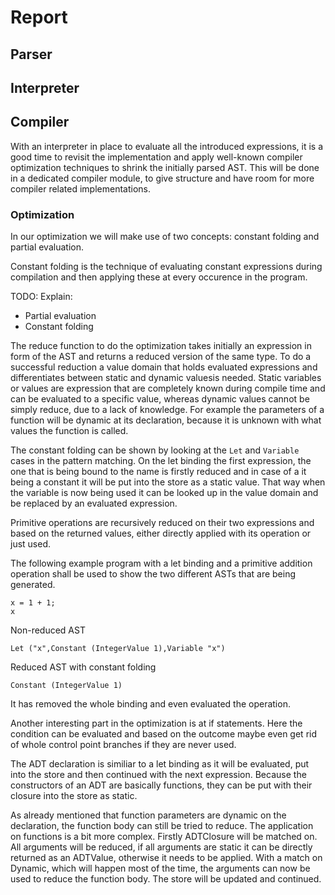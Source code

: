 # Report

## Parser

## Interpreter

## Compiler

With an interpreter in place to evaluate all the introduced expressions, it is a good time to revisit the implementation and apply well-known compiler optimization techniques to shrink the initially parsed AST.
This will be done in a dedicated compiler module, to give structure and have room for more compiler related implementations.


### Optimization

In our optimization we will make use of two concepts: constant folding and partial evaluation.

Constant folding is the technique of evaluating constant expressions during compilation and then applying these at every occurence in the program.

TODO: Explain:
- Partial evaluation
- Constant folding

The reduce function to do the optimization takes initially an expression in form of the AST and returns a reduced version of the same type.
To do a successful reduction a value domain that holds evaluated expressions and differentiates between static and dynamic valuesis needed. Static variables or values are expression that are completely known during compile time and can be evaluated to a specific value, whereas dynamic values cannot be simply reduce, due to a lack of knowledge. For example the parameters of a function will be dynamic at its declaration, because it is unknown with what values the function is called.

The constant folding can be shown by looking at the `Let` and `Variable` cases in the pattern matching.
On the let binding the first expression, the one that is being bound to the name is firstly reduced and in case of a it being a constant it will be put into the store as a static value. That way when the variable is now being used it can be looked up in the value domain and be replaced by an evaluated expression.

Primitive operations are recursively reduced on their two expressions and based on the returned values, either directly applied with its operation or just used.

The following example program with a let binding and a primitive addition operation shall be used to show the two different ASTs that are being generated.

```
x = 1 + 1;
x
```

Non-reduced AST

```
Let ("x",Constant (IntegerValue 1),Variable "x")
```

Reduced AST with constant folding

```
Constant (IntegerValue 1)
```

It has removed the whole binding and even evaluated the operation.

Another interesting part in the optimization is at if statements. Here the condition can be evaluated and based on the outcome maybe even get rid of whole control point branches if they are never used.

The ADT declaration is similiar to a let binding as it will be evaluated, put into the store and then continued with the next expression.
Because the constructors of an ADT are basically functions, they can be put with their closure into the store as static.

As already mentioned that function parameters are dynamic on the declaration, the function body can still be tried to reduce.
The application on functions is a bit more complex.
Firstly ADTClosure will be matched on. All arguments will be reduced, if all arguments are static it can be directly returned as an ADTValue, otherwise it needs to be applied.
With a match on Dynamic, which will happen most of the time, the arguments can now be used to reduce the function body. The store will be updated and continued.
